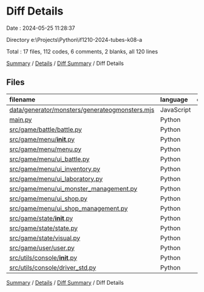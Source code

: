 # Diff Details

Date : 2024-05-25 11:28:37

Directory e:\\Projects\\Python\\if1210-2024-tubes-k08-a

Total : 17 files,  112 codes, 6 comments, 2 blanks, all 120 lines

[Summary](results.md) / [Details](details.md) / [Diff Summary](diff.md) / Diff Details

## Files
| filename | language | code | comment | blank | total |
| :--- | :--- | ---: | ---: | ---: | ---: |
| [data/generator/monsters/generateogmonsters.mjs](/data/generator/monsters/generateogmonsters.mjs) | JavaScript | -27 | 0 | -1 | -28 |
| [main.py](/main.py) | Python | 12 | 0 | 0 | 12 |
| [src/game/battle/battle.py](/src/game/battle/battle.py) | Python | -1 | 4 | 0 | 3 |
| [src/game/menu/__init__.py](/src/game/menu/__init__.py) | Python | 1 | 0 | 0 | 1 |
| [src/game/menu/menu.py](/src/game/menu/menu.py) | Python | 3 | 0 | 0 | 3 |
| [src/game/menu/ui_battle.py](/src/game/menu/ui_battle.py) | Python | -6 | 2 | 0 | -4 |
| [src/game/menu/ui_inventory.py](/src/game/menu/ui_inventory.py) | Python | 1 | 0 | 0 | 1 |
| [src/game/menu/ui_laboratory.py](/src/game/menu/ui_laboratory.py) | Python | 8 | 0 | 0 | 8 |
| [src/game/menu/ui_monster_management.py](/src/game/menu/ui_monster_management.py) | Python | -4 | 0 | 0 | -4 |
| [src/game/menu/ui_shop.py](/src/game/menu/ui_shop.py) | Python | 5 | 0 | 0 | 5 |
| [src/game/menu/ui_shop_management.py](/src/game/menu/ui_shop_management.py) | Python | 9 | 0 | 0 | 9 |
| [src/game/state/__init__.py](/src/game/state/__init__.py) | Python | 20 | 0 | 0 | 20 |
| [src/game/state/state.py](/src/game/state/state.py) | Python | 3 | 0 | 0 | 3 |
| [src/game/state/visual.py](/src/game/state/visual.py) | Python | 60 | 0 | 1 | 61 |
| [src/game/user/user.py](/src/game/user/user.py) | Python | 4 | 0 | 0 | 4 |
| [src/utils/console/__init__.py](/src/utils/console/__init__.py) | Python | 1 | 0 | 0 | 1 |
| [src/utils/console/driver_std.py](/src/utils/console/driver_std.py) | Python | 23 | 0 | 2 | 25 |

[Summary](results.md) / [Details](details.md) / [Diff Summary](diff.md) / Diff Details